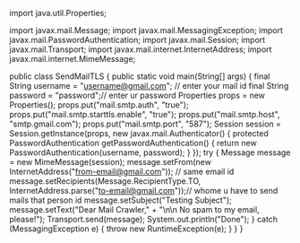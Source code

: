 <!--JavaEmail-->
import java.util.Properties;

import javax.mail.Message;
import javax.mail.MessagingException;
import javax.mail.PasswordAuthentication;
import javax.mail.Session;
import javax.mail.Transport;
import javax.mail.internet.InternetAddress;
import javax.mail.internet.MimeMessage;

public class SendMailTLS 
{
public static void main(String[] args) {
final String username = "username@gmail.com"; // enter your mail id
final String password = "password";// enter ur password
Properties props = new Properties();
		props.put("mail.smtp.auth", "true");
		props.put("mail.smtp.starttls.enable", "true");
		props.put("mail.smtp.host", "smtp.gmail.com");
		props.put("mail.smtp.port", "587");
		Session session = Session.getInstance(props,
		  new javax.mail.Authenticator() {
			protected PasswordAuthentication getPasswordAuthentication() {
				return new PasswordAuthentication(username, password);
			}
      });
try {
			Message message = new MimeMessage(session);
			message.setFrom(new InternetAddress("from-email@gmail.com")); // same email id
			message.setRecipients(Message.RecipientType.TO,
				InternetAddress.parse("to-email@gmail.com"));// whome u have to send mails that person id
			message.setSubject("Testing Subject");
			message.setText("Dear Mail Crawler,"
				+ "\n\n No spam to my email, please!");
			Transport.send(message);
			System.out.println("Done");
		} catch (MessagingException e) {
			throw new RuntimeException(e);
		}
	}
}
